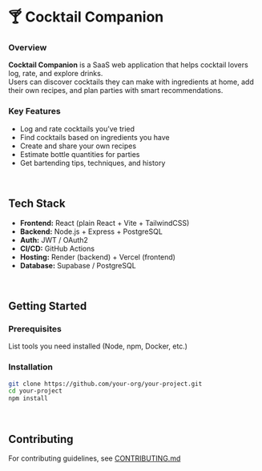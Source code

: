 # 🍸 Cocktail Companion

### Overview
**Cocktail Companion** is a SaaS web application that helps cocktail lovers log, rate, and explore drinks.  
Users can discover cocktails they can make with ingredients at home, add their own recipes, and plan parties with smart recommendations.

### Key Features
- Log and rate cocktails you’ve tried  
- Find cocktails based on ingredients you have  
- Create and share your own recipes  
- Estimate bottle quantities for parties  
- Get bartending tips, techniques, and history  

<br>


## Tech Stack
- **Frontend:** React (plain React + Vite + TailwindCSS)
- **Backend:** Node.js + Express + PostgreSQL
- **Auth:** JWT / OAuth2
- **CI/CD:** GitHub Actions
- **Hosting:** Render (backend) + Vercel (frontend)
- **Database:** Supabase / PostgreSQL

<br>

## Getting Started
### Prerequisites
List tools you need installed (Node, npm, Docker, etc.)

### Installation
```bash
git clone https://github.com/your-org/your-project.git
cd your-project
npm install
```

<br>

## Contributing
For contributing guidelines, see [CONTRIBUTING.md](CONTRIBUTING.md)
